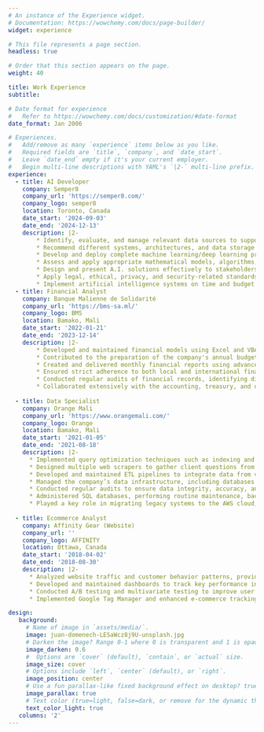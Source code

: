 ```yaml
---
# An instance of the Experience widget.
# Documentation: https://wowchemy.com/docs/page-builder/
widget: experience

# This file represents a page section.
headless: true

# Order that this section appears on the page.
weight: 40

title: Work Experience
subtitle:

# Date format for experience
#   Refer to https://wowchemy.com/docs/customization/#date-format
date_format: Jan 2006

# Experiences.
#   Add/remove as many `experience` items below as you like.
#   Required fields are `title`, `company`, and `date_start`.
#   Leave `date_end` empty if it's your current employer.
#   Begin multi-line descriptions with YAML's `|2-` multi-line prefix.
experience:
  - title: AI Developer
    company: Semper8
    company_url: 'https://semper8.com/'
    company_logo: semper8
    location: Toronto, Canada
    date_start: '2024-09-03'
    date_end: '2024-12-13'
    description: |2-
        * Identify, evaluate, and manage relevant data sources to support data analytics and meet organizational needs.
        * Recommend different systems, architectures, and data storage technologies to support data-driven solutions.
        * Develop and deploy complete machine learning/deep learning production systems for a variety of industry use cases that meet the needs of a specific operational/business process.
        * Assess and apply appropriate mathematical models, algorithms, tools, and frameworks to develop A.I.-enabled, industry-specific solutions.
        * Design and present A.I. solutions effectively to stakeholders through the use of data visualizations.
        * Apply legal, ethical, privacy, and security-related standards and considerations in data science projects in a manner that protects privacy and confidentiality, addresses data bias and transparency, and ensures data integrity.
        * Implement artificial intelligence systems on time and budget using best practices and strategies in design thinking, project management, and lifecycle management.
  - title: Financial Analyst
    company: Banque Malienne de Solidarité
    company_url: 'https://bms-sa.ml/'
    company_logo: BMS
    location: Bamako, Mali
    date_start: '2022-01-21'
    date_end: '2023-12-14'
    description: |2-
        * Developed and maintained financial models using Excel and VBA, incorporating advanced sensitivity analysis techniques like scenario analysis and Monte Carlo simulations, which enhanced the accuracy of financial projections and played a crucial role in evaluating the impact of macroeconomic changes on the firm’s investment portfolio. 
        * Contributed to the preparation of the company's annual budget by using historical financial data, industry trends, and market research to forecast revenues, expenses, cash flows, profits, and losses.
        * Created and delivered monthly financial reports using advanced Excel macros and pivot tables to senior management and the Board of Directors. 
        * Ensured strict adherence to both local and international financial regulations, including compliance with the West African Monetary Union's prudential requirements and Basel III standards. 
        * Conducted regular audits of financial records, identifying discrepancies that could lead to non-compliance, and supported external audits by coordinating with auditors, providing comprehensive documentation, and facilitating timely responses to inquiries.
        * Collaborated extensively with the accounting, treasury, and operations teams to ensure accurate financial reporting and alignment with corporate goals.
        
  - title: Data Specialist
    company: Orange Mali
    company_url: 'https://www.orangemali.com/'
    company_logo: Orange
    location: Bamako, Mali
    date_start: '2021-01-05'
    date_end: '2021-08-18'
    description: |2-
      * Implemented query optimization techniques such as indexing and partitioning, along with correctly defining data types and layouts. This resulted in a reduction in query execution time and improved system responsiveness. 
      * Designed multiple web scrapers to gather client questions from Orange Mali websites, Twitter, and Facebook pages, forming a valuable dataset for training and optimizing the company’s retrieval-based chatbot. 
      * Developed and maintained ETL pipelines to integrate data from various internal and external sources, enhancing data integration efficiency through automation. 
      * Managed the company’s data infrastructure, including databases and data warehouses. Ensured data was securely stored, easily accessible, and well-organized. 
      * Conducted regular audits to ensure data integrity, accuracy, and consistency across all systems. 
      * Administered SQL databases, performing routine maintenance, backups, and performance tuning. 
      * Played a key role in migrating legacy systems to the AWS cloud, improving system reliability.
    
  - title: Ecommerce Analyst
    company: Affinity Gear (Website)
    company_url: ''
    company_logo: AFFINITY
    location: Ottawa, Canada
    date_start: '2018-04-02'
    date_end: '2018-08-30'
    description: |2-
      * Analyzed website traffic and customer behavior patterns, providing insights to optimize the online shopping experience.
      * Developed and maintained dashboards to track key performance indicators, including conversion rates, average order value, customer lifetime value, and cart abandonment rates.
      * Conducted A/B testing and multivariate testing to improve user experience.
      * Implemented Google Tag Manager and enhanced e-commerce tracking, ensuring proper event tracking and data collection for more comprehensive analysis.

design:
   background:
     # Name of image in `assets/media/`.
     image: juan-domenech-LESaWcz8j9U-unsplash.jpg
     # Darken the image? Range 0-1 where 0 is transparent and 1 is opaque.
     image_darken: 0.6
     #  Options are `cover` (default), `contain`, or `actual` size.
     image_size: cover
     # Options include `left`, `center` (default), or `right`.
     image_position: center
     # Use a fun parallax-like fixed background effect on desktop? true/false
     image_parallax: true
     # Text color (true=light, false=dark, or remove for the dynamic theme color).
     text_color_light: true
   columns: '2'
---
```

